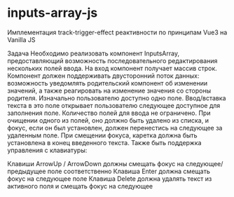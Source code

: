 # inputs-array-js
Имплементация track-trigger-effect реактивности по принципам Vue3 на Vanilla JS

Задача
Необходимо реализовать компонент InputsArray, предоставляющий возможность последовательного редактирования нескольких полей ввода. На вход компонент получает массив строк. Компонент должен поддерживать двусторонний поток данных: возможность уведомлять родительский компонент об изменении значений, а также реагировать на изменение значения со стороны родителя. Изначально пользователю доступно одно поле. Ввод/вставка текста в это поле открывает пользователю следующее доступное для заполнения поле. Количество полей для ввода не ограничено. При очищении одного из полей, оно должно быть удалено из списка, и фокус, если он был установлен, должен перенестись на следующее за удаленным поле. При смещении фокуса, каретка должна быть установлена в конец введенного текста. Также быть поддержка управления с клавиатуры:

Клавиши ArrowUp / ArrowDown должны смещать фокус на следующее/предыдущее поле соответственно
Клавиша Enter должна смещать фокус на следующее поле
Клавиша Delete должна удалять текст из активного поля и смещать фокус на следующее

